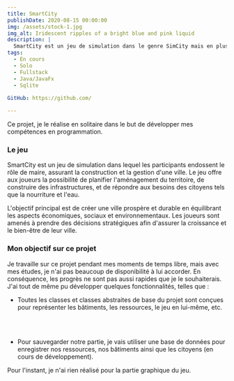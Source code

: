 ```yaml
---
title: SmartCity
publishDate: 2020-08-15 00:00:00
img: /assets/stock-1.jpg
img_alt: Iridescent ripples of a bright blue and pink liquid
description: |
  SmartCity est un jeu de simulation dans le genre SimCity mais en plus simplifier.
tags:
  - En cours
  - Solo
  - Fullstack
  - Java/JavaFx
  - Sqlite
  
GitHub: https://github.com/

---
```


Ce projet, je le réalise en solitaire dans le but de développer mes compétences en programmation.

### Le jeu

SmartCity est un jeu de simulation dans lequel les participants endossent le rôle de maire, assurant la construction et la gestion d'une ville. Le jeu offre aux joueurs la possibilité de planifier l'aménagement du territoire, de construire des infrastructures, et de répondre aux besoins des citoyens tels que la nourriture et l'eau.

L'objectif principal est de créer une ville prospère et durable en équilibrant les aspects économiques, sociaux et environnementaux. Les joueurs sont amenés à prendre des décisions stratégiques afin d'assurer la croissance et le bien-être de leur ville.

### Mon objectif sur ce projet

Je travaille sur ce projet pendant mes moments de temps libre, mais avec mes études, je n'ai pas beaucoup de disponibilité à lui accorder. En conséquence, les progrès ne sont pas aussi rapides que je le souhaiterais. J'ai tout de même pu développer quelques fonctionnalités, telles que :

- Toutes les classes et classes abstraites de base du projet sont conçues pour représenter les bâtiments, les ressources, le jeu en lui-même, etc.
</br>
</br>

- Pour sauvegarder notre partie, je vais utiliser une base de données pour enregistrer nos ressources, nos bâtiments ainsi que les citoyens (en cours de développement).

Pour l'instant, je n'ai rien réalisé pour la partie graphique du jeu.






